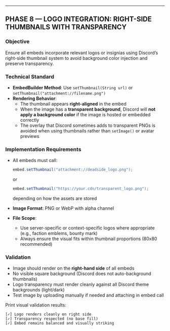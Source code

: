 

---

## PHASE 8 — LOGO INTEGRATION: RIGHT-SIDE THUMBNAILS WITH TRANSPARENCY

### Objective
Ensure all embeds incorporate relevant logos or insignias using Discord’s right-side thumbnail system to avoid background color injection and preserve transparency.

### Technical Standard

- **EmbedBuilder Method**: Use `setThumbnail(String url)` or `setThumbnail("attachment://filename.png")`
- **Rendering Behavior**:
  - The thumbnail appears **right-aligned** in the embed
  - When the image has a **transparent background**, Discord will **not apply a background color** if the image is hosted or embedded correctly
  - The overlay that Discord sometimes adds to transparent PNGs is avoided when using thumbnails rather than `setImage()` or avatar previews

### Implementation Requirements

- All embeds must call:
  ```java
  embed.setThumbnail("attachment://deadside_logo.png");
  ```
  or
  ```java
  embed.setThumbnail("https://your.cdn/transparent_logo.png");
  ```
  depending on how the assets are stored

- **Image Format**: PNG or WebP with alpha channel
- **File Scope**:
  - Use server-specific or context-specific logos where appropriate (e.g., faction emblems, bounty mark)
  - Always ensure the visual fits within thumbnail proportions (80x80 recommended)

### Validation

- Image should render on the **right-hand side** of all embeds
- No visible square background (Discord does not auto-background thumbnails)
- Logo transparency must render cleanly against all Discord theme backgrounds (light/dark)
- Test image by uploading manually if needed and attaching in embed call

Print visual validation results:
```
[✓] Logo renders cleanly on right side
[✓] Transparency respected (no base fill)
[✓] Embed remains balanced and visually striking
```

